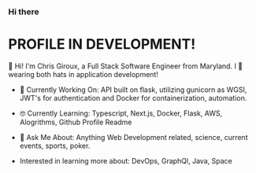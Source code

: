 ### Hi there

<!--
**cgiroux86/cgiroux86** is a ✨ _special_ ✨ repository because its `README.md` (this file) appears on your GitHub profile.

Here are some ideas to get you started:

- 🔭 I’m currently working on ...
- 🌱 I’m currently learning ...
- 👯 I’m looking to collaborate on ...
- 🤔 I’m looking for help with ...
- 💬 Ask me about ...
- 📫 How to reach me: ...
- 😄 Pronouns: ...
- ⚡ Fun fact: ...
-->

# PROFILE IN DEVELOPMENT!

👋 Hi! I'm Chris Giroux, a Full Stack Software Engineer from Maryland. I 💙 wearing both hats in application development!

- 🔭 Currently Working On: API built on flask, utilizing gunicorn as WGSI, JWT's for authentication and Docker for containerization, automation.

- 🤓 Currently Learning: Typescript, Next.js, Docker, Flask, AWS, Alogrithms, Github Profile Readme

- 💬 Ask Me About: Anything Web Development related, science, current events, sports, poker.

- Interested in learning more about: DevOps, GraphQl, Java, Space
